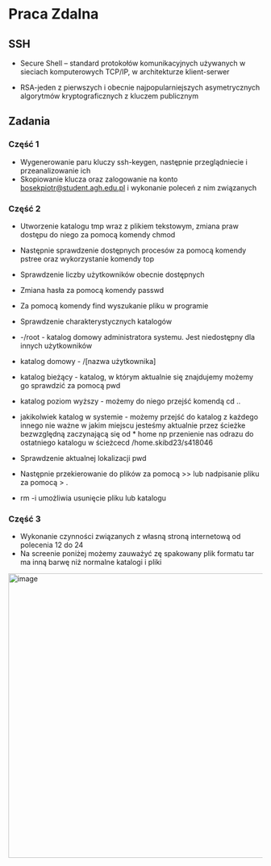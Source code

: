 # Praca Zdalna

## SSH
* Secure Shell – standard protokołów komunikacyjnych używanych w sieciach komputerowych TCP/IP, w architekturze klient-serwer

* RSA-jeden z pierwszych i obecnie najpopularniejszych asymetrycznych algorytmów kryptograficznych z kluczem publicznym

## Zadania
### Część 1

* Wygenerowanie paru kluczy ssh-keygen, następnie przeglądniecie i przeanalizowanie ich 
* Skopiowanie klucza oraz zalogowanie na konto bosekpiotr@student.agh.edu.pl i wykonanie poleceń z nim związanych

### Część 2

* Utworzenie katalogu tmp wraz z plikiem tekstowym, zmiana praw dostępu do niego za pomocą komendy chmod
* Następnie sprawdzenie dostępnych procesów za pomocą komendy pstree oraz wykorzystanie komendy top
* Sprawdzenie liczby użytkowników obecnie dostępnych
* Zmiana hasła za pomocą komendy passwd
* Za pomocą komendy find wyszukanie pliku w programie
* Sprawdzenie charakterystycznych katalogów
* -/root - katalog domowy administratora systemu. Jest niedostępny dla innych użytkowników
* katalog domowy - /[nazwa użytkownika]
* katalog bieżący - katalog, w którym aktualnie się znajdujemy możemy go sprawdzić za pomocą pwd
* katalog poziom wyższy - możemy do niego przejść komendą cd ..
* jakikolwiek katalog w systemie - możemy przejść do katalog z każdego innego nie ważne w jakim miejscu jesteśmy aktualnie przez ścieżke bezwzględną zaczynającą się od * home np przenienie nas odrazu do ostatniego katalogu w ścieżcecd /home.skibd23/s418046
* Sprawdzenie aktualnej lokalizacji pwd
 
 * Następnie przekierowanie do plików za pomocą >> lub nadpisanie pliku za pomocą > .
 * rm -i umożliwia usunięcie pliku lub katalogu
 
 ### Część 3
 * Wykonanie czynności związanych z własną stroną internetową od polecenia 12 do 24
 * Na screenie poniżej możemy zauważyć zę spakowany plik formatu tar ma inną barwę niż normalne katalogi i pliki 
 <img width="564" alt="image" src="https://user-images.githubusercontent.com/130838129/232219459-22a91d19-5398-40f5-bb56-0ec8a4f6c9cc.png">

